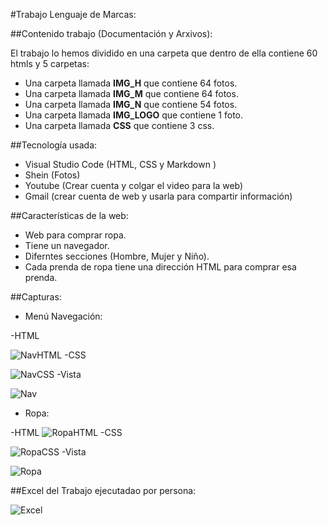 #Trabajo Lenguaje de Marcas:

##Contenido trabajo (Documentación y Arxivos):

El trabajo lo hemos dividido en una carpeta que dentro de ella contiene  60 htmls y 5 carpetas: 
 - Una carpeta llamada **IMG_H** que contiene 64 fotos.
 - Una carpeta llamada **IMG_M** que contiene 64 fotos.
 - Una carpeta llamada **IMG_N** que contiene 54 fotos.
 - Una carpeta llamada **IMG_LOGO** que contiene 1 foto. 
 - Una carpeta llamada **CSS** que contiene 3 css.

##Tecnología usada:
- Visual Studio Code (HTML, CSS y Markdown )
- Shein (Fotos)
- Youtube (Crear cuenta y colgar el video para la web)
- Gmail (crear cuenta de web y usarla para compartir información)

##Características de la web:
- Web para comprar ropa.
- Tiene un navegador.
- Diferntes secciones (Hombre, Mujer y Niño).
- Cada prenda de ropa tiene una dirección HTML para comprar esa prenda.

##Capturas:

- Menú Navegación:
  
-HTML

 ![NavHTML](https://github.com/FrancescFiol/ProyectoWebResponsive/assets/151858230/8aad373d-3eb1-429a-9ce2-05dff47ce0a2)
-CSS

 ![NavCSS](https://github.com/FrancescFiol/ProyectoWebResponsive/assets/151858230/30055745-f35d-4ed3-b069-d4c8e2844a69)
-Vista

 ![Nav](https://github.com/FrancescFiol/ProyectoWebResponsive/assets/151858230/add03dea-a9e6-4fb3-b3fa-f639eeb522e2)


- Ropa:

-HTML
![RopaHTML](https://github.com/FrancescFiol/ProyectoWebResponsive/assets/151858230/907c7945-d893-44b0-a1c3-3cd87a7bb36b)
-CSS

![RopaCSS](https://github.com/FrancescFiol/ProyectoWebResponsive/assets/151858230/d6f20676-3165-4816-949d-f34f741e8bcc)
-Vista

![Ropa](https://github.com/FrancescFiol/ProyectoWebResponsive/assets/151858230/a82bf6d4-ec4e-4720-ad4a-a76de4cbc570)


##Excel del Trabajo ejecutadao por persona:


![Excel](https://github.com/FrancescFiol/ProyectoWebResponsive/assets/151858230/3a6684a2-a0c8-4fc4-9fa3-fb83a348e8f6)

